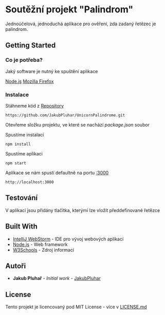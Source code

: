 # Soutěžní projekt "Palindrom"

Jednoúčelová, jednoduchá aplikace pro ověření, zda zadaný řetězec je palindrom.

## Getting Started


### Co je potřeba?

Jaký software je nutný ke spuštění aplikace

[Node.js](https://nodejs.org/en/download/)
[Mozilla Firefox](https://www.mozilla.org)

### Instalace

    
Stáhneme kód z [Repository](https://github.com/JakubPluhar/UnicornPalindrome.git)

```
https://github.com/JakubPluhar/UnicornPalindrome.git
```

Otevřeme složku projektu, ve které se nachází *package.json* soubor

Spustíme instalaci

```
npm install
```

Spustíme aplikaci 
```
npm start
```
Aplikace se nám spustí defaultně na portu [:3000](http://localhost:3000)
```
http://localhost:3000
```
## Testování


V aplikaci jsou přidány tlačítka, kterými lze vložit předdefinované řetězce

## Built With

* [IntelliJ WebStorm](https://www.jetbrains.com/webstorm/) - IDE pro vývoj webových aplikací
* [Node.js](https://nodejs.org/en/) - Web framework
* [W3Schools](https://www.w3schools.com) - Zdroj informací


## Autoři

* **Jakub Pluhař** - *Initial work* - [JakubPluhar](https://github.com/JakubPluhar)
## License

Tento projekt je licencovaný pod MIT License - více v [LICENSE.md](LICENSE)

